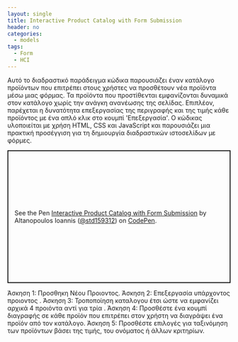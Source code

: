 ```yaml
---
layout: single
title: Interactive Product Catalog with Form Submission
header: no
categories:
  - models
tags:
  - Form
  - HCI
---
```



Αυτό το διαδραστικό παράδειγμα κώδικα παρουσιάζει έναν κατάλογο προϊόντων που επιτρέπει στους χρήστες να προσθέτουν νέα προϊόντα μέσω μιας φόρμας. Τα προϊόντα που προστίθενται  εμφανίζονται δυναμικά στον κατάλογο χωρίς την ανάγκη ανανέωσης της σελίδας. Επιπλέον, παρέχεται η δυνατότητα επεξεργασίας της περιγραφής και της τιμής κάθε προϊόντος με ένα απλό κλικ στο κουμπί 'Επεξεργασία'. Ο κώδικας υλοποιείται με χρήση HTML, CSS και JavaScript και παρουσιάζει μια πρακτική προσέγγιση για τη δημιουργία διαδραστικών ιστοσελίδων με φόρμες.

<p class="codepen" data-height="300" data-default-tab="html,result" data-slug-hash="eYoQOER" data-user="std159312" style="height: 300px; box-sizing: border-box; display: flex; align-items: center; justify-content: center; border: 2px solid; margin: 1em 0; padding: 1em;">
  <span>See the Pen <a href="https://codepen.io/std159312/pen/eYoQOER">
  Interactive Product Catalog with Form Submission</a> by Altanopoulos Ioannis (<a href="https://codepen.io/std159312">@std159312</a>)
  on <a href="https://codepen.io">CodePen</a>.</span>
</p>
<script async src="https://cpwebassets.codepen.io/assets/embed/ei.js"></script>

Άσκηση 1: Προσθηκη Νέου Προιοντος.
Άσκηση 2: Επεξεργασία υπάρχοντος προιοντος .
Άσκηση 3: Τροποποίηση καταλογου έτσι ώστε να εμφανίζει αρχικά 4 προιόντα αντί για τρία .
Άσκηση 4: Προσθέστε ένα κουμπί διαγραφής σε κάθε προϊόν που επιτρέπει στον χρήστη να διαγράψει ένα προϊόν από τον κατάλογο.
Άσκηση 5: Προσθέστε επιλογές για ταξινόμηση των προϊόντων βάσει της τιμής, του ονόματος ή άλλων κριτηρίων.